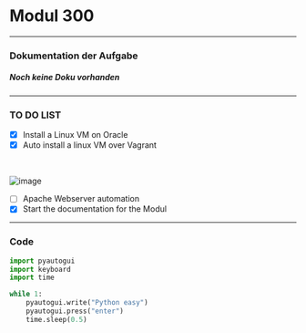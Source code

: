 # Modul 300
---

###  Dokumentation der Aufgabe

##### Noch keine Doku vorhanden

---

### TO DO LIST

- [x] Install a Linux VM on Oracle
- [x] Auto install a linux VM over Vagrant

<br>

![image](https://github.com/ImSlacking/Modul300/assets/70324314/f92321d5-9044-428b-a44a-7e66db4f1bfa)
<br>

- [ ] Apache Webserver automation
- [x] Start the documentation for the Modul

---

### Code

```python
import pyautogui
import keyboard
import time

while 1:
    pyautogui.write("Python easy")
    pyautogui.press("enter")
    time.sleep(0.5)
```
